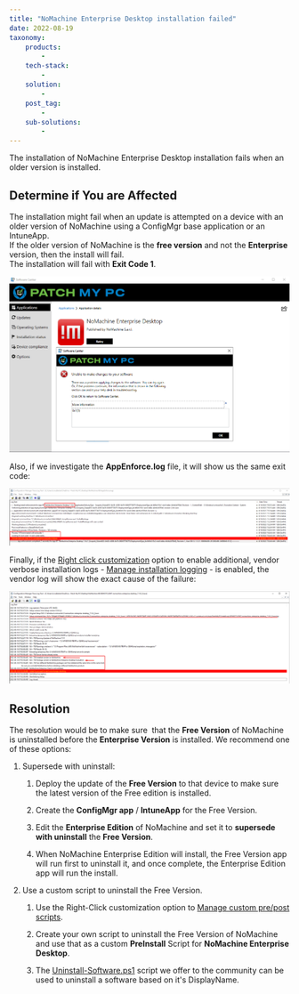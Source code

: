 ```yaml
---
title: "NoMachine Enterprise Desktop installation failed"
date: 2022-08-19
taxonomy:
    products:
        - 
    tech-stack:
        - 
    solution:
        - 
    post_tag:
        - 
    sub-solutions:
        - 
---
```


The installation of NoMachine Enterprise Desktop installation fails when an older version is installed.

## Determine if You are Affected

The installation might fail when an update is attempted on a device with an older version of NoMachine using a ConfigMgr base application or an IntuneApp.  
If the older version of NoMachine is the **free version** and not the **Enterprise** version, then the install will fail.  
The installation will fail with **Exit Code 1**.

![](../../_images/NoMachine-install-failure.png)

Also, if we investigate the **AppEnforce.log** file, it will show us the same exit code:

![](../../_images/NoMachine-failure_AppEnforce.png)

Finally, if the [Right click customization](https://patchmypc.com/custom-options-available-for-third-party-updates-and-applications) option to enable additional, vendor verbose installation logs - [Manage installation logging](https://patchmypc.com/custom-options-available-for-third-party-updates-and-applications#install-logging) - is enabled, the vendor log will show the exact cause of the failure:

![](../../_images/NoMachine-Vendor-Log-failure.png)

## Resolution

The resolution would be to make sure  that the **Free Version** of NoMachine is uninstalled before the **Enterprise Version** is installed. We recommend one of these options:

1. Supersede with uninstall:
    1. Deploy the update of the **Free Version** to that device to make sure the latest version of the Free edition is installed.
    
    3. Create the **ConfigMgr app** / **IntuneApp** for the Free Version.
    
    5. Edit the **Enterprise Edition** of NoMachine and set it to **supersede with uninstall** the **Free Version**.
    
    7. When NoMachine Enterprise Edition will install, the Free Version app will run first to uninstall it, and once complete, the Enterprise Edition app will run the install.

3. Use a custom script to uninstall the Free Version.
    1. Use the Right-Click customization option to [Manage custom pre/post scripts](https://patchmypc.com/custom-options-available-for-third-party-updates-and-applications#custom-scripts).
    
    3. Create your own script to uninstall the Free Version of NoMachine and use that as a custom **PreInstall** Script for **NoMachine Enterprise Desktop**.
    
    5. The [Uninstall-Software.ps1](https://github.com/PatchMyPCTeam/Community-Scripts/tree/main/Uninstall/Pre-Uninstall/Uninstall-Software) script we offer to the community can be used to uninstall a software based on it's DisplayName.
